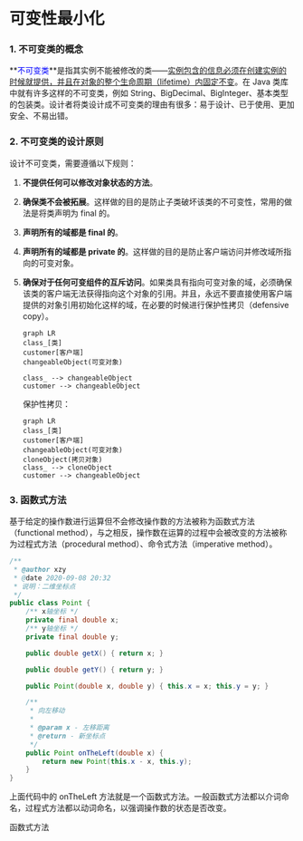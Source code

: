 # 可变性最小化

### 1. 不可变类的概念

**<font color =  blue>不可变类</font>**是指其实例不能被修改的类——<u>实例包含的信息必须在创建实例的时候就提供，并且在对象的整个生命周期（lifetime）内固定不变</u>。在 Java 类库中就有许多这样的不可变类，例如 String、BigDecimal、BigInteger、基本类型的包装类。设计者将类设计成不可变类的理由有很多：易于设计、已于使用、更加安全、不易出错。

### 2. 不可变类的设计原则

设计不可变类，需要遵循以下规则：

1. **不提供任何可以修改对象状态的方法**。

2. **确保类不会被拓展**。这样做的目的是防止子类破坏该类的不可变性，常用的做法是将类声明为 final 的。

3. **声明所有的域都是 final 的**。

4. **声明所有的域都是 private 的**。这样做的目的是防止客户端访问并修改域所指向的可变对象。

5. **确保对于任何可变组件的互斥访问**。如果类具有指向可变对象的域，必须确保该类的客户端无法获得指向这个对象的引用。并且，永远不要直接使用客户端提供的对象引用初始化这样的域，在必要的时候进行保护性拷贝（defensive copy）。

    ```mermaid
    graph LR
    class_[类]
    customer[客户端]
    changeableObject(可变对象)
    
    class_ --> changeableObject
    customer --> changeableObject
    ```
    保护性拷贝：
    ```mermaid
    graph LR
    class_[类]
    customer[客户端]
    changeableObject(可变对象)
    cloneObject(拷贝对象)
    class_ --> cloneObject
    customer --> changeableObject
    ```

### 3. 函数式方法

基于给定的操作数进行运算但不会修改操作数的方法被称为函数式方法（functional method），与之相反，操作数在运算的过程中会被改变的方法被称为过程式方法（procedural method）、命令式方法（imperative method）。

```java
/**
 * @author xzy
 * @date 2020-09-08 20:32
 * 说明：二维坐标点
 */
public class Point {
    /** x轴坐标 */
    private final double x;
    /** y轴坐标 */
    private final double y;

    public double getX() { return x; }

    public double getY() { return y; }

    public Point(double x, double y) { this.x = x; this.y = y; }

    /**
     * 向左移动
     *
     * @param x - 左移距离
     * @return - 新坐标点
     */
    public Point onTheLeft(double x) {
        return new Point(this.x - x, this.y);
    }
}
```

上面代码中的 onTheLeft 方法就是一个函数式方法。一般函数式方法都以介词命名，过程式方法都以动词命名，以强调操作数的状态是否改变。

函数式方法